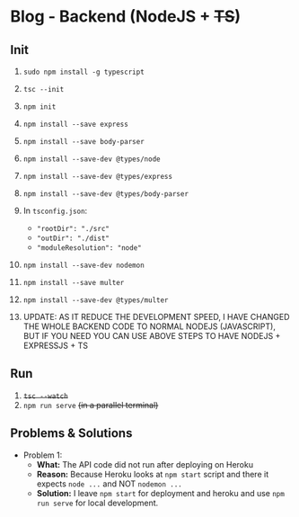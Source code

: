 # Blog - Backend (NodeJS + ~~TS~~)

## Init
1. `sudo npm install -g typescript`
2. `tsc --init`
3. `npm init`
4. `npm install --save express`
5. `npm install --save body-parser`
6. `npm install --save-dev @types/node`
7. `npm install --save-dev @types/express`
8. `npm install --save-dev @types/body-parser`
9. In `tsconfig.json`:
    * `"rootDir": "./src"`
    * `"outDir": "./dist"`
    * `"moduleResolution": "node"`
10. `npm install --save-dev nodemon`

11. `npm install --save multer`
12. `npm install --save-dev @types/multer`

13. UPDATE: AS IT REDUCE THE DEVELOPMENT SPEED, I HAVE CHANGED THE WHOLE BACKEND CODE TO NORMAL NODEJS (JAVASCRIPT), BUT IF YOU NEED YOU CAN USE ABOVE STEPS TO HAVE NODEJS + EXPRESSJS + TS

## Run
1. ~~`tsc --watch`~~
2. `npm run serve` ~~(in a parallel terminal)~~

## Problems & Solutions
* Problem 1:
    * __What:__ The API code did not run after deploying on Heroku
    * __Reason:__ Because Heroku looks at `npm start` script and there it expects `node ...` and NOT `nodemon ...`
    * __Solution:__ I leave `npm start` for deployment and heroku and use `npm run serve` for local development.